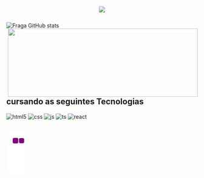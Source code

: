<h1 align="center">
<img src="https://readme-typing-svg.herokuapp.com/?font=Righteous&size=35&center=true&vCenter=true&width=500px&height=70&duration=4000&lines=olá!+👋;+me+chamo+herissonhz!;" />
</h1>


![Fraga GitHub stats](https://github-readme-stats.vercel.app/api?username=herissonhz&show_icons=true&theme=vue-dark&count_private=true)
 <img align="right" height="180em"  width = "500px"  src="https://github-readme-stats.vercel.app/api/top-langs/?username=herissonhz&layout=compact&langs_count=16&theme=vue-dark"/>

## cursando as seguintes Tecnologias


<div style="display: inline_block">
  <img align="center" alt="html5" src="https://img.shields.io/badge/HTML5-E34F26?style=for-the-badge&logo=html5&logoColor=white" />
  <img align="center" alt="css" src="https://img.shields.io/badge/CSS3-1572B6?style=for-the-badge&logo=css3&logoColor=white" />
  <img align="center" alt="js" src="https://img.shields.io/badge/JavaScript-F7DF1E?style=for-the-badge&logo=javascript&logoColor=black" />
  <img align="center" alt="ts" src="https://img.shields.io/badge/Csharp-007ACC?style=for-the-badge&logo=Csharp&logoColor=white" />
  <img align="center" alt="react" src="https://img.shields.io/badge/Mysql-20232A?style=for-the-badge&logo=Mysql&logoColor=61DAFB" />
</div><br/>

![snake gif](https://github.com/herissonhz/herissonhz/blob/output/github-contribution-grid-snake.gif)



